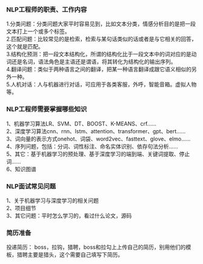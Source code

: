 ### NLP工程师的职责、工作内容
1.分类问题：分类问题大家平时容易见到，比如文本分类，情感分析目的是把一段文本打上一个或多个标签。<br>
2.匹配问题：比较常见的是检索，检索与某句话类似的话或者是与它相关的回答，这个就是匹配。<br>
3.结构化预测：把一段文本结构化，所谓的结构化比于一段文本中的词对应的是动词还是名词，语法角色是主语还是谓语，将其转化为结构化的输出序列。<br>
4.翻译问题：类似于两种语言之间的翻译，把某一种语言翻译成跟它语义相似的另外一种。<br>
5.人机对话：人与机器进行对话，可应用于各类客服，外呼，智能音箱。虚拟人物等。
### NLP工程师需要掌握哪些知识
1、机器学习算法LR、SVM、DT、BOOST、K-MEANS、crf......<br>
2、深度学习算法cnn、rnn、lstm、attention、transformer、gpt、bert......<br>
3、词向量的表示方式onehot、词袋、word2vec、fasttext、glove、elmo......<br>
4、序列问题，包括：分词、词性标注、命名实体识别、依存句法分析......<br>
5、其它：基于机器学习的预处理、基于深度学习的端到端、关键词提取、停止词......<br>
6、知识图谱
### NLP面试常见问题
1、关于机器学习与深度学习的相关问题<br>
2、项目细节<br>
3、其它问题：平时怎么学习的，看过什么论文，源码<br>
### 简历准备
投递简历：
boss，拉钩，猎聘，boss和拉勾上上传自己的简历，别用他们的模板，猎聘主要是猎头，这个需要自己填写下简历。
